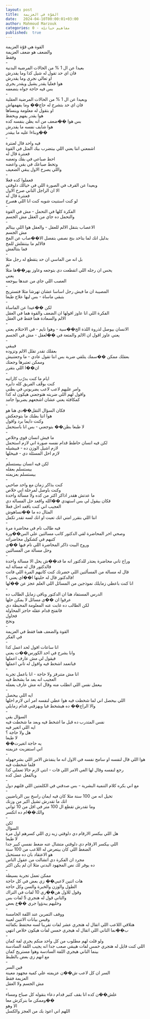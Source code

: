 ```yaml
---
layout: post
title:  القوّة في العزيمة
date:   2024-04-10T00:00:01+03:00
author: Mahmoud Marzouk
categories: 0 - مفاهيم حياتيّة
published:  true
---
```

القوة هي قوّة العزيمة\
والضعف هو ضعف العزيمة\
وفقط\
-\
بعيدا عن ال 1 % من الحالات المرضية البدنية\
فان اي حد تقول له شيل كذا وما يقدرش\
او تعالي نجري وما يقدرش\
هوا فعليا يقدر يشيل ويقدر يجري\
بس فيه حاجة جواه بتضعفه\
-\
وبعيدا عن ال 1 % من الحالات المرضية العقلية\
فان اي حد بتشرح له حاج�� وما يفهمهاش\
او بتقول له معلومة وينساها\
هوا يقدر يفهم ويحفظ\
بس هوا ��ضعف من انه يظن بنفسه كده\
هوا شايف نفسه ما يقدرش\
وبناءا عليه ما بيقدر��\
-\
فيه واحد قال لعنترة\
اشمعني انتا يعني اللي بيتضرب بيك المثل في القوة\
فعنترة قال له\
احط صباعي في بقك وتعضه\
وتحط صباعك في بقي واعضه\
واللي يصرخ الاول يبقي الضعيف\
-\
فعملوا كده فعلا\
وبعيدا عن القرف في الصورة اللي في خيالك دلوقتي\
الا ان الراجل التاني صرخ الاول\
فعنترة قال له\
لو كنت استنيت شويه كنت انا اللي هصرخ\
-\
الفكرة كلها في التحمل - مش في القوة\
والتحمل ده جاي من العقل مش الجسم\
-\
الاعصاب بتنقل الالم للعقل - والعقل هوا اللي بيتالم\
مش الجسم\
بدليل انك لما بتاخد بنج نصفي بتفصل الا��صاب عن المخ\
فالالم ما بيتنقلش للمخ\
فما بتتالمش\
-\
بل انه من الماسي ان حد يتقطع له رجل مثلا\
ثم\
يحس ان رجله اللي اتقطعت دي بتوجعه وعاوز يهر��ها مثلا\
يعني\
العصب اللي جاي من عندها بيوجعه\
-\
المصيبة ان ما فيش رجل اساسا عشان تهرشا مثلا فتستريح\
بتبقي ماساة - بس ليها علاج طبعا\
-\
لكن ��عيدا عن الماساة\
الفكرة اللي انا عاوز اقولها ان الضعف والقوة هما في العقل\
الالم والسعادة هما فقط في العقل\
-\
الانسان بيوصل لذروة اللذة الج��سية - وهوا نايم - في الاحتلام
يعني\
يعني عاوز اقول ان الالم والمتعة في ��لعقل - مش في الجسم\
-\
فيبقي\
بعقلك تقدر تقلل الالم وتزوده\
بعقلك ممكن ��سمك يتلقي ضربة بس انتا تقول عادي - ما وجعتنيش\
وممكن تعتبرها وجعتك\
ان��ا اللي بتقرر\
-\
ايام ما كنت بدرّب كاراتيه\
كنت بوقّف الفريق كله دايره\
وامر عليهم لاعب لاعب يضربوني في بطني\
واقول لهم اللي ضربته هتوجعني هيكون له كذا\
كمكافئة يعني عشان اشجعهم يضربوا جامد\
-\
فكان السؤال التقل��دي هنا هو\
هوا انتا بطنك ما بتوجعكش\
وكنت دايما برد واقول\
لا طبعا بطن�� بتوجعني - بس انا باستحمل\
-\
ما فيش انسان قوي وخلاص\
لكن فيه انسان حاطط قدام نفسه صورة اني لازم استحمل\
لازم اشيل الوزن ده - فبيشيله\
لازم احل المسئلة دي - فبيحلها\
-\
لكن فيه انسان بيستسلم\
بيستسلم بعقله\
بيستسلم بعزيمته\
-\
كنت بذاكر زمان مع واحد صاحبي\
وكنت باوصل لمرحلة اني خلاص\
ما عدتش هقدر اذاكر اكتر من كده ولا مسألة واحدة\
فكان بيقول لي بس استهدي ��الله واقعد حل المسالة دي\
العجيب اني كنت باقعد احل فعلا\
المثال ده ما ��نساهوش\
انتا اللي بتقرر امتي انك تعبت او انك لسه تقدر تكمل\
-\
فيه طالب نام في محاضرة مرة\
وصحي اخر المحاضرة لقي الدكتور كاتب مسالتين علي الس��ورة\
كتبهم في كشكول محاضراته\
وروح البيت ذاكر المحاضرة اللي نام فيها ��ي\
وحل مسالة من المسالتين\
-\
وراح تاني محاضرة يعتذر للدكتور انه ما قد��ش يحل الا مسالة
واحدة\
فالدكتور قال له مسالة ايه\
قال له مسالة من المسألتين اللي حضرتك كنت كاتبهم المرة اللي
فاتت\
فالدكتور قال له حليتها ا��اي يعني ؟!\
انا كنت باعطي زمايلك نموذجين من المسائل اللي العلم عجز عن
��لها\
-\
الدرس المستفاد هنا ان الدكتور وباقي زمايل الطالب ده\
عرفوا ان ��ي مسائل لا يمكن حلها\
لكن الطالب ده غابت عنه المعلومة المحبطة دي\
فاتفتح قدام عقله حاجز المحاولة\
فحاول\
ونجح\
-\
القوة والضعف هما فقط في العزيمة\
في الفكر\
-\
انا ساعات اقول لحد اعمل كذا\
وانا بشرح في احد الكورس��ت يعني\
فيقول لي مش عارف اعملها\
فباتعمد اشخط فيه واقول له تاني اعملها\
-\
انا مش متنرفز ولا حاجة - انا باعمل تجربة\
العجيب انه بعد ما بشخط فيه\
بيعمل نفس اللي اتطلب منه وقال انه مش عارف يعمله\
-\
ايه اللي بيحصل\
اللي بيحصل اني لما شخطت فيه هوا عطي لنفسه امر اني لازم
احلها\
والا الراج�� ده هيشخط فيا ويهزقني قدام زمايلي\
-\
السؤال بقي\
نفس المتدرب ده قبل ما اشخط فيه وبعد ما شخطت فيه\
ايه اللي اتغير فيه\
هل ولا حاجة ؟\
لا طبعا\
��يه حاجة اتغيرت\
اني استفزيت عزيمته\
-\
هوا اللي قال لنفسه او سامح نفسه في الاول انه ما ينفذش الامر اللي
بشرحهوله\
فلما شخطت فيه\
رجع لنفسه وقال لها الغي الامر اللي فات - انتي لازم حالا تعملي
كذا\
وبالفعل عمل كده\
-\
مع اني بكره كلام التنمية البشرية - بس صدقني في الكلمتين اللي قلتهم
دول\
-\
تخيل انه من 100 سنة مثلا كان فيه ايمان راسخ بين الرياضيين\
انك ما تقدرش تشيل اكبر من وزنك\
وما تقدرش تقطع ال 100 متر في اقل من 10 ثواني\
والك��ام ده اتكسر\
-\
لكن\
السؤال\
هل اللي بيكسر الارقام دي دلوقتي زيه زي اللي كسرهم اول مرة\
لا طبعا\
اللي بيكسر الارقام دي دلوقتي متشال عنه ضغط نفسي كبير جدا\
الضغط اللي كان بيتعرض له اللاعب من 100 سنة\
هو الاعتقاد بان ده مستحيل\
مجرد ان الفكرة دي اتشالت من عقول الناس\
ده يوفر لك نص المجهود البدني مثلا ان لم يكن اكثر\
-\
ممكن تعمل تجربة بسيطة\
هات اتنين لاعبي�� زي بعض في كل حاجة\
الطول والوزن والخبرة والسن وكل حاجة\
وقول للاول هن��ري 10 لفات في التراك\
والتاني قول له هنجري 5 لفات بس\
وخليهم يبدؤوا جري ��ع بعض\
-\
ووقف التمرين عند اللفة الخامسة\
وقيس بيانات الاتنين لعيبة\
هتلاقي اللاعب اللي اتقال له هتجري عشر لفات تقريبا لسه محتفظ
بكفائته\
ب��نما التاني اللي اتقال له هيجري خمس لفات هيكون خلاص انتهي\
-\
ولو قلت لهم مطلوب من كل واحد منكم يجري لفة كمان\
اللي كنت قايل له هتجري خمس لفات هيبقي صعب جدا انه يجيب اللفة
السادسة\
بينما التاني هيجري اللفة السادسة وهوا مستريح كمان\
مع انهم زي بعض بالظبط\
-\
فين السر\
السر ان كل لاعب ش��ن عزيمته علي كمية مجهود معينة\
العزيمة فقط\
مش الجسم ولا العقل\
-\
علش��ن كده انا بقف كتير قدام دعاء بنقوله كل صباح ومساء\
وممكن ما بنركزش معا��\
الا وهو\
اللهم اني اعوذ بك من العجز والكسل

